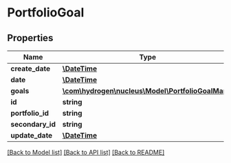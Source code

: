 # PortfolioGoal

## Properties
Name | Type | Description | Notes
------------ | ------------- | ------------- | -------------
**create_date** | [**\DateTime**](\DateTime.md) |  | [optional] 
**date** | [**\DateTime**](\DateTime.md) | date | 
**goals** | [**\com\hydrogen\nucleus\Model\PortfolioGoalMap[]**](PortfolioGoalMap.md) |  | 
**id** | **string** |  | [optional] 
**portfolio_id** | **string** | portfolioId | 
**secondary_id** | **string** |  | [optional] 
**update_date** | [**\DateTime**](\DateTime.md) |  | [optional] 

[[Back to Model list]](../README.md#documentation-for-models) [[Back to API list]](../README.md#documentation-for-api-endpoints) [[Back to README]](../README.md)


